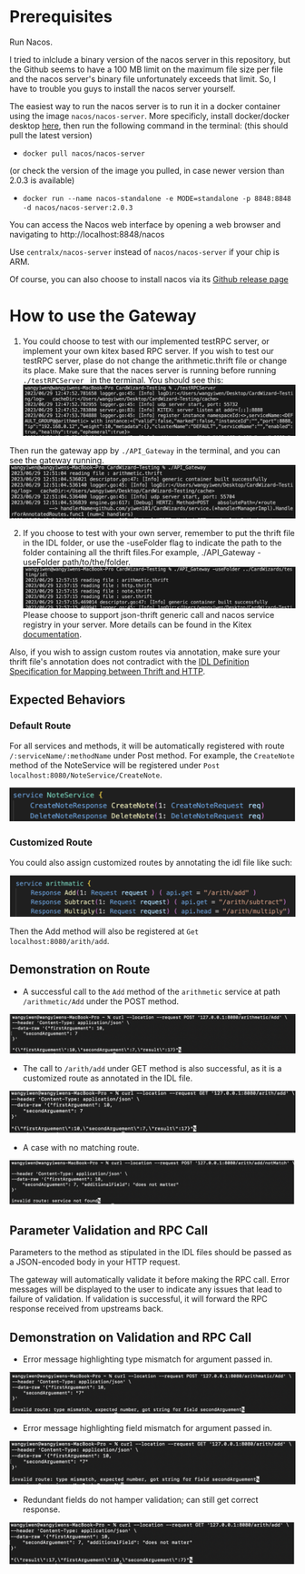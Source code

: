# Prerequisites
Run Nacos. 

I tried to inlclude a binary version of the nacos server in this repository, but the Github seems to have a 100 MB limit on the maximum file size per file and the nacos server's binary file unfortunately exceeds that limit. So, I have to trouble you guys to install the nacos server yourself.

The easiest way to run the nacos server is to run it in a docker container using the image `nacos/nacos-server`. More specificly, install docker/docker desktop [here](https://www.docker.com/products/docker-desktop/), then run the following command in the terminal:
 (this should pull the latest version)
-     docker pull nacos/nacos-server
(or check the version of the image you pulled, in case newer version than 2.0.3 is available)
-     docker run --name nacos-standalone -e MODE=standalone -p 8848:8848 -d nacos/nacos-server:2.0.3

You can access the Nacos web interface by opening a web browser and navigating to http://localhost:8848/nacos

Use `centralx/nacos-server` instead of `nacos/nacos-server` if your chip is ARM. 

Of course, you can also choose to install nacos via its [Github release page](https://github.com/alibaba/nacos/releases)

# How to use the Gateway
1. You could choose to test with our implemented testRPC server, or implement your own kitex based RPC server. 
If you wish to test our testRPC server, plase do not change the arithmetic.thrift file or change its place. Make sure that the naces server is running before running `./testRPCServer ` in the terminal. You should see this:
![Image 0](images/image%200.png)

Then run the gateway app by `./API_Gateway` in the terminal, and you can see the gateway running.
![Image 1](images/image%201.png)

2. If you choose to test with your own server, remember to put the thrift file in the IDL folder, or use the -useFolder flag to indicate the path to the folder containing all the thrift files.For example, ./API_Gateway -useFolder path/to/the/folder. 
![Image 2](images/image%202.png)
Please choose to support json-thrift generic call and nacos service registry in your server. More details can be found in the Kitex [documentation](https://www.cloudwego.io/docs/kitex/tutorials/advanced-feature/generic-call/).


Also, if you wish to assign custom routes via annotation, make sure your thrift file's annotation does not contradict with the [IDL Definition Specification for Mapping between Thrift and HTTP](https://www.cloudwego.io/docs/kitex/tutorials/advanced-feature/generic-call/thrift_idl_annotation_standards/).



## Expected Behaviors
### Default Route
For all services and methods, it will be automatically registered with route `/:serviceName/:methodName` under Post method. 
For example, the `CreateNote` method of the NoteService will be registered under `Post localhost:8080/NoteService/CreateNote`.

![Image 3](images/image%203.png)


### Customized Route
You could also assign customized routes by annotating the idl file like such:

![Image 4](images/image%204.png)

Then the Add method will also be registered at `Get localhost:8080/arith/add`.

## Demonstration on Route
- A successful call to the `Add` method of the `arithmetic` service at path `/arithmetic/Add` under the POST method.
  
![Image 5](images/image%205.png)

- The call to `/arith/add` under GET method is also successful, as it is a customized route as annotated in the IDL file.
  
![Image 7](images/image%207.png)

- A case with no matching route.
 
 ![Image 6](images/image%206.png)


## Parameter Validation and RPC Call
Parameters to the method as stipulated in the IDL files should be passed as a JSON-encoded body in your HTTP request.

The gateway will automatically validate it before making the RPC call. Error messages will be displayed to the user to indicate any issues that lead to failure of validation. If validation is successful, it will forward the RPC response received from upstreams back.

## Demonstration on Validation and RPC Call
- Error message highlighting type mismatch for argument passed in.

![Image 8](images/image%208.png)

- Error message highlighting field mismatch for argument passed in.

![Image 9](images/image%209.png)

- Redundant fields do not hamper validation; can still get correct response.

![Image 10](images/image%2010.png)



